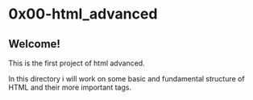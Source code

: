 # 0x00-html_advanced
## Welcome!
This is the first project of html advanced.

In this directory i will work on some basic and fundamental structure of HTML and their more important tags.
